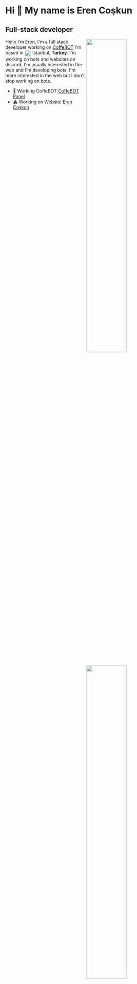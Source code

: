 Hi 👋 My name is Eren Coşkun
===========================

Full-stack developer
--------------------

<img width="50%" align="right" src="https://github-widgetbox.vercel.app/api/profile?username=erencoskuns&data=followers,repositories,stars,commits&theme=darkmode">
<img width="50%" height="1px" align="right" src="https://i.imgur.com/DkKayja.png">
<img width="50%" align="right" src="https://github-widgetbox.vercel.app/api/skills?languages=js,kotlin,html,css,nodejs,java,php&theme=darkmode">

Hello I'm Eren, I'm a full stack developer working on [CoffeBOT](coffebot.xyz)
I'm based in <img width="20" height="20" align="center" src="https://i.imgur.com/ff547ZT.png"> İstanbul, **Turkey**. I'm working on bots and websites on discord, I'm usually interested in the web and I'm developing bots, I'm more interested in the web but I don't stop working on bots.

- 🚀 Working CoffeBOT [CoffeBOT Panel](coffebot.xyz/panel)
- ⚠ Working on Website [Eren Coşkun](https://erencoskun.xyz)

